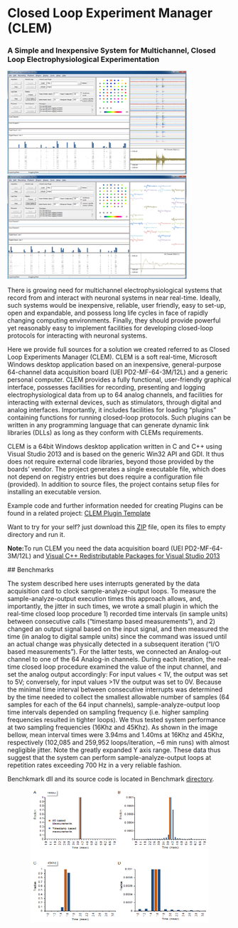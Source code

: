# Closed Loop Experiment Manager (CLEM)
### A Simple and Inexpensive System for Multichannel, Closed Loop Electrophysiological Experimentation

<img src="https://github.com/Hananel-Hazan/CLEM/blob/master/Screenshots/CLEM%20GUI%20a.png" alt="CLEM"  width="403" height="232"> <img src="https://github.com/Hananel-Hazan/CLEM/blob/master/Screenshots/CLEM%20GUI%20b.png" alt="CLEM"  width="403" height="232">

<p>There is growing need for multichannel electrophysiological systems that record from and interact with neuronal systems in near real-time. Ideally, such systems would be inexpensive, reliable, user friendly, easy to set-up, open and expandable, and possess long life cycles in face of rapidly changing computing environments. Finally, they should provide powerful yet reasonably easy to implement facilities for developing closed-loop protocols for interacting with neuronal systems. </p>
<p>Here we provide full sources for a solution we created referred to as Closed Loop Experiments Manager (CLEM). CLEM is a soft real-time, Microsoft Windows desktop application based on an inexpensive, general-purpose 64-channel data acquisition board (UEI PD2-MF-64-3M/12L) and a generic personal computer. CLEM provides a fully functional, user-friendly graphical interface, possesses facilities for recording, presenting and logging electrophysiological data from up to 64 analog channels, and facilities for interacting with external devices, such as stimulators, through digital and analog interfaces. Importantly, it includes facilities for loading “plugins” containing functions for running closed-loop protocols. Such plugins can be written in any programming language that can generate dynamic link libraries (DLLs) as long as they conform with CLEMs requirements.</p>
<p>CLEM is a 64bit Windows desktop application written in C and C++ using Visual Studio 2013 and is based on the generic Win32 API and GDI. It thus does not require external code libraries, beyond those provided by the boards’ vendor.  The project generates a single executable file, which does not depend on registry entries but does require a configuration file (provided).
In addition to source files, the project contains setup files for installing an executable version.</p>
<p>Example code and further information needed for creating Plugins can be found in a related project:
<a href="https://github.com/Hananel-Hazan/CLEM-Plugin-Template">CLEM Plugin Template</a></p>
<p>Want to try for your self? just download this <a href="https://github.com/Hananel-Hazan/CLEM/blob/master/Binaries/CLEM.zip">ZIP</a> file, open its files to empty directory and run it.</p>
<p><b>Note:</b>To run CLEM you need the data acquisition board (UEI PD2-MF-64-3M/12L) and <a href="https://www.microsoft.com/en-us/download/details.aspx?id=40784"> Visual C++ Redistributable Packages for Visual Studio 2013</a></p>
## Benchmarks
<p>The system described here uses interrupts generated by the data acquisition card to clock sample-analyze-output loops. To measure the sample-analyze-output execution times this approach allows, and, importantly, the jitter in such times, we wrote a small plugin in which the real-time closed loop procedure 1) recorded time intervals (in sample units) between consecutive calls (“timestamp based measurements”), and 2) changed an output signal based on the input signal, and then measured the time (in analog to digital sample units) since the command was issued until an actual change was physically detected in a subsequent iteration (“I/O based measurements”). For the latter tests, we connected an Analog-out channel to one of the 64 Analog-in channels. During each iteration, the real-time closed loop procedure examined the value of the input channel, and set the analog output accordingly: For input values < 1V, the output was set to 5V; conversely, for input values >1V the output was set to 0V.  Because the minimal time interval between consecutive interrupts was determined by the time needed to collect the smallest allowable number of samples (64 samples for each of the 64 input channels), sample-analyze-output loop time intervals depended on sampling frequency (i.e. higher sampling frequencies resulted in tighter loops). We thus tested system performance at two sampling frequencies (16Khz and 45Khz). As shown in the image bellow, mean interval times were 3.94ms and 1.40ms at 16Khz and 45Khz, respectively (102,085 and 259,952 loops/iteration, ~6 min runs) with almost negligible jitter. Note the greatly expanded Y axis range. These data thus suggest that the system can perform sample-analyze-output loops at repetition rates exceeding 700 Hz in a very reliable fashion.</p>
<p>Benchkmark dll and its source code is located in Benchmark <a href="https://github.com/Hananel-Hazan/CLEM/tree/master/DLL/Benchmark">directory</a>.</p>
<p align="middle">
<img src="https://github.com/Hananel-Hazan/CLEM/blob/master/Screenshots/CLEM%20-%20Closed%20Loop%20Performance.png" alt="CLEM Closed Loop Performance" width="400" height="300"></p>

